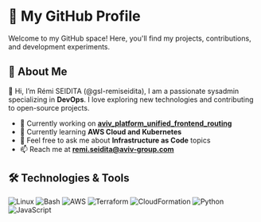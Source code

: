 # 🌟 My GitHub Profile

Welcome to my GitHub space! Here, you'll find my projects, contributions, and development experiments.

## 📌 About Me
👋 Hi, I’m Rémi SEIDITA (@gsl-remiseidita), I am a passionate sysadmin specializing in **DevOps**. I love exploring new technologies and contributing to open-source projects.

- 🔭 Currently working on **[aviv_platform_unified_frontend_routing](https://github.com/axel-springer-kugawana/aviv_platform_unified_frontend_routing)**
- 🌱 Currently learning **AWS Cloud and Kubernetes**
- 💬 Feel free to ask me about **Infrastructure as Code** topics
- 📫 Reach me at **remi.seidita@aviv-group.com**

## 🛠️ Technologies & Tools
![Linux](https://img.shields.io/badge/Linux-FCC624?style=flat&logo=linux&logoColor=black)
![Bash](https://img.shields.io/badge/Shell-Bash-4EAA25?style=flat&logo=gnu-bash&logoColor=white)
![AWS](https://img.shields.io/badge/AWS-232F3E?style=flat&logo=amazonaws&logoColor=white)
![Terraform](https://img.shields.io/badge/-Terraform-623CE4?style=flat&logo=terraform&logoColor=white)
![CloudFormation](https://img.shields.io/badge/CloudFormation-3B3C40?style=flat&logo=amazon-aws&logoColor=FF9900)
![Python](https://img.shields.io/badge/-Python-3776AB?style=flat&logo=python&logoColor=white) 
![JavaScript](https://img.shields.io/badge/-JavaScript-F7DF1E?style=flat&logo=javascript&logoColor=black)

<!---
gsl-remiseidita/gsl-remiseidita is a ✨ special ✨ repository because its `README.md` (this file) appears on your GitHub profile.
You can click the Preview link to take a look at your changes.
--->
